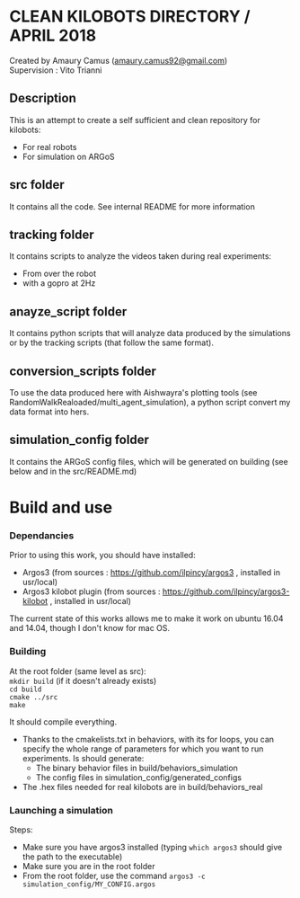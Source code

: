 # CLEAN KILOBOTS DIRECTORY / APRIL 2018

Created by Amaury Camus (amaury.camus92@gmail.com)     
Supervision : Vito Trianni

## Description
This is an attempt to create a self sufficient and clean repository for kilobots:

- For real robots
- For simulation on ARGoS

## src folder
It contains all the code. See internal README for more information  

## tracking folder
It contains scripts to analyze the videos taken during real experiments:
- From over the robot
- with a gopro at 2Hz

## anayze_script folder
It contains python scripts that will analyze data produced by the simulations or by the tracking scripts (that follow the same format).

## conversion_scripts folder
To use the data produced here with Aishwayra's plotting tools (see RandomWalkRealoaded/multi_agent_simulation), a python script convert my data format into hers.

## simulation_config folder
It contains the ARGoS config files, which will be generated on building (see below and in the src/README.md)

# Build and use

### Dependancies
Prior to using this work, you should have installed:

- Argos3 (from sources : https://github.com/ilpincy/argos3 , installed in usr/local)
- Argos3 kilobot plugin (from sources : https://github.com/ilpincy/argos3-kilobot , installed in usr/local)

The current state of this works allows me to make it work on ubuntu 16.04 and 14.04, though I don't know for mac OS.

### Building
At the root folder (same level as src):  
`mkdir build` (if it doesn't already exists)    
`cd build`   
`cmake ../src`   
`make`   

It should compile everything.     
- Thanks to the cmakelists.txt in behaviors, with its for loops, you can specify the whole range of parameters for which you want to run experiments. Is should generate:  
     - The binary behavior files in build/behaviors_simulation
     - The config files in simulation_config/generated_configs
- The .hex files needed for real kilobots are in build/behaviors_real


### Launching a simulation
Steps:
- Make sure you have argos3 installed (typing `which argos3` should give the path to the executable)  
- Make sure you are in the root folder
- From the root folder, use the command `argos3 -c simulation_config/MY_CONFIG.argos`

